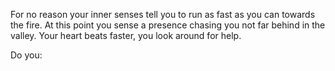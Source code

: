 For no reason your inner senses tell you to run as fast as you can towards the fire. At this point
you sense a presence chasing you not far behind in the valley. Your heart beats faster, you look
around for help.

Do you: